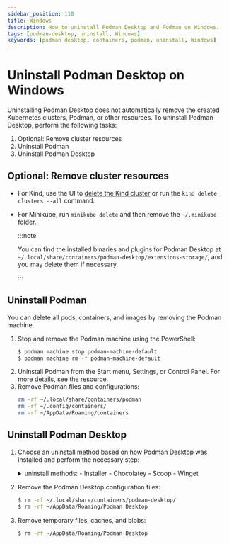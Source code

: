 ```yaml
---
sidebar_position: 118
title: Windows
description: How to uninstall Podman Desktop and Podman on Windows.
tags: [podman-desktop, uninstall, Windows]
keywords: [podman desktop, containers, podman, uninstall, Windows]
---
```


# Uninstall Podman Desktop on Windows

Uninstalling Podman Desktop does not automatically remove the created Kubernetes clusters, Podman, or other resources. To uninstall Podman Desktop, perform the following tasks:

1. Optional: Remove cluster resources
1. Uninstall Podman
1. Uninstall Podman Desktop

## Optional: Remove cluster resources

- For Kind, use the UI to [delete the Kind cluster](/docs/kind/deleting-your-kind-cluster) or run the `kind delete clusters --all` command.
- For Minikube, run `minikube delete` and then remove the `~/.minikube` folder.

  :::note

  You can find the installed binaries and plugins for Podman Desktop at `~/.local/share/containers/podman-desktop/extensions-storage/`, and you may delete them if necessary.

  :::

## Uninstall Podman

You can delete all pods, containers, and images by removing the Podman machine.

1. Stop and remove the Podman machine using the PowerShell:
   ```sh
   $ podman machine stop podman-machine-default
   $ podman machine rm -f podman-machine-default
   ```
1. Uninstall Podman from the Start menu, Settings, or Control Panel. For more details, see the [resource](https://support.microsoft.com/en-us/windows/uninstall-or-remove-apps-and-programs-in-windows-4b55f974-2cc6-2d2b-d092-5905080eaf98).
1. Remove Podman files and configurations:
   ```sh
   rm -rf ~/.local/share/containers/podman
   rm -rf ~/.config/containers/
   rm -rf ~/AppData/Roaming/containers
   ```

## Uninstall Podman Desktop

1. Choose an uninstall method based on how Podman Desktop was installed and perform the necessary step:

   <details>
   <summary>
   uninstall methods:
   - Installer
   - Chocolatey
   - Scoop
   - Winget
   </summary>

   #### Installer

   - Uninstall Podman Desktop from the Start menu, Settings, or Control Panel. For more details, see the [resource](https://support.microsoft.com/en-us/windows/uninstall-or-remove-apps-and-programs-in-windows-4b55f974-2cc6-2d2b-d092-5905080eaf98).

   #### Chocolatey

   - Run the following command:

     ```shell-session
     > choco uninstall podman-desktop
     ```

   #### Scoop package manager for Windows

   - Run the following command:

     ```shell-session
     > scoop uninstall podman-desktop
     ```

   #### Winget

   - Run the following command:

     ```shell-session
     > winget uninstall -e --id RedHat.Podman-Desktop
     ```

   </details>

1. Remove the Podman Desktop configuration files:
   ```sh
   $ rm -rf ~/.local/share/containers/podman-desktop/
   $ rm -rf ~/AppData/Roaming/Podman Desktop
   ```
1. Remove temporary files, caches, and blobs:
   ```sh
   $ rm -rf ~/AppData/Roaming/Podman Desktop
   ```
